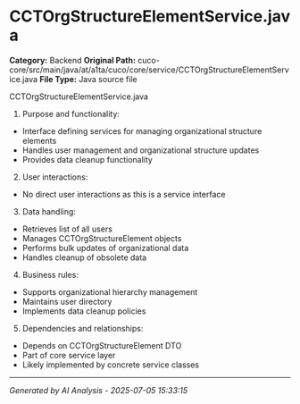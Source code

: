 # CCTOrgStructureElementService.java

**Category:** Backend
**Original Path:** cuco-core/src/main/java/at/a1ta/cuco/core/service/CCTOrgStructureElementService.java
**File Type:** Java source file

CCTOrgStructureElementService.java

1. Purpose and functionality:
- Interface defining services for managing organizational structure elements
- Handles user management and organizational structure updates
- Provides data cleanup functionality

2. User interactions:
- No direct user interactions as this is a service interface

3. Data handling:
- Retrieves list of all users
- Manages CCTOrgStructureElement objects
- Performs bulk updates of organizational data
- Handles cleanup of obsolete data

4. Business rules:
- Supports organizational hierarchy management
- Maintains user directory
- Implements data cleanup policies

5. Dependencies and relationships:
- Depends on CCTOrgStructureElement DTO
- Part of core service layer
- Likely implemented by concrete service classes

---
*Generated by AI Analysis - 2025-07-05 15:33:15*
